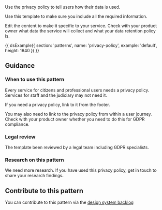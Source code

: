 Use the privacy policy to tell users how their data is used.

Use this template to make sure you include all the required information.

Edit the content to make it specific to your service. Check with your product owner what data the service will collect and what your data retention policy is.

{{ dsExample({
  section: 'patterns',
  name: 'privacy-policy',
  example: 'default',
  height: 1840
}) }}

## Guidance

### When to use this pattern

Every service for citizens and professional users needs a privacy policy. Services for staff and the judiciary may not need it.

If you need a privacy policy, link to it from the footer.

You may also need to link to the privacy policy from within a user journey. Check with your product owner whether you need to do this for GDPR compliance.

### Legal review

The template been reviewed by a legal team including GDPR specialists.

### Research on this pattern

We need more research. If you have used this privacy policy, get in touch to share your research findings.

## Contribute to this pattern

You can contribute to this pattern via the [design system backlog](https://github.com/ministryofjustice/mojdt-design-system-backlog/)
